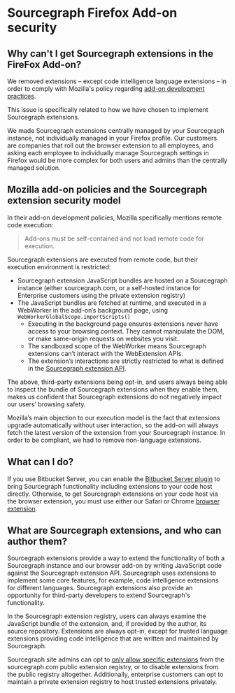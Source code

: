 # Sourcegraph Firefox Add-on security

## Why can't I get Sourcegraph extensions in the FireFox Add-on? 

We removed extensions – except code intelligence language extensions – in order to comply with Mozilla's policy regarding [add-on development practices](https://developer.mozilla.org/en-US/docs/Mozilla/Add-ons/AMO/Policy/Reviews#Development_Practices). 

This issue is specifically related to how we have chosen to implement Sourcegraph extensions.

We made Sourcegraph extensions centrally managed by your Sourcegraph instance, not individually managed in your Firefox profile. Our customers are companies that roll out the browser extension to all employees, and asking each employee to individually manage Sourcegraph settings in Firefox would be more complex for both users and admins than the centrally managed solution.

## Mozilla add-on policies and the Sourcegraph extension security model

In their add-on development policies, Mozilla specifically mentions remote code execution:

> Add-ons must be self-contained and not load remote code for execution.

Sourcegraph extensions are executed from remote code, but their execution environment is restricted:

*   Sourcegraph extension JavaScript bundles are hosted on a Sourcegraph instance (either sourcegraph.com, or a self-hosted instance for Enterprise customers using the private extension registry)
*   The JavaScript bundles are fetched at runtime, and executed in a WebWorker in the add-on’s background page, using `WebWorkerGlobalScope.importScripts()`
    *   Executing in the background page ensures extensions never have access to your browsing context. They cannot manipulate the DOM, or make same-origin requests on websites you visit.
    *   The sandboxed scope of the WebWorker means Sourcegraph extensions can’t interact with the WebExtension APIs.
    *   The extension’s interactions are strictly restricted to what is defined in the [Sourcegraph extension API](https://sourcegraph.com/github.com/sourcegraph/sourcegraph/-/blob/packages/sourcegraph-extension-api/src/sourcegraph.d.ts).

The above, third-party extensions being opt-in, and users always being able to inspect the bundle of Sourcegraph extensions when they enable them, makes us confident that Sourcegraph extensions do not negatively impact our users’ browsing safety.

Mozilla’s main objection to our execution model is the fact that extensions upgrade automatically without user interaction, so the add-on will always fetch the latest version of the extension from your Sourcegraph instance. In order to be compliant, we had to remove non-language extensions. 

## What can I do?

If you use Bitbucket Server, you can enable the [Bitbucket Server plugin](bitbucket_server.md#sourcegraph-bitbucket-server-plugin) to bring Sourcegraph functionality including extensions to your code host directly. Otherwise, to get Sourcegraph extensions on your code host via the browser extension, you must use either our Safari or Chrome [browser extension](browser_extension.md). 

## What are Sourcegraph extensions, and who can author them?

Sourcegraph extensions provide a way to extend the functionality of both a Sourcegraph instance and our browser add-on by writing JavaScript code against the Sourcegraph extension API. Sourcegraph uses extensions to implement some core features, for example, code intelligence extensions for different languages. Sourcegraph extensions also provide an opportunity for third-party developers to extend Sourcegraph's functionality.

In the Sourcegraph extension registry, users can always examine the JavaScript bundle of the extension, and, if provided by the author, its source repository. Extensions are always opt-in, except for trusted language extensions providing code intelligence that are written and maintained by Sourcegraph.

Sourcegraph site admins can opt to [only allow specific extensions](https://docs.sourcegraph.com/admin/extensions#allow-only-specific-extensions-from-sourcegraph-com) from the sourcegraph.com public extension registry, or to disable extensions from the public registry altogether. Additionally, enterprise customers can opt to maintain a private extension registry to host trusted extensions privately.
